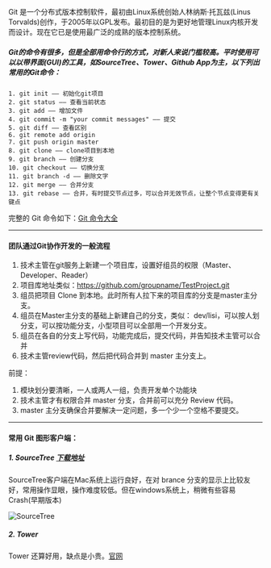 Git 是一个分布式版本控制软件，最初由Linux系统创始人林纳斯·托瓦兹(Linus Torvalds)创作，于2005年以GPL发布。最初目的是为更好地管理Linux内核开发而设计。现在它已是使用最广泛的成熟的版本控制系统。

##### Git的命令有很多，但是全部用命令行的方式，对新人来说门槛较高。平时使用可以以带界面(GUI)的工具，如SourceTree、Tower、Github App为主，以下列出常用的Git命令：

```
1. git init —— 初始化git项目
2. git status —— 查看当前状态
3. git add —— 增加文件
4. git commit -m "your commit messages" —— 提交
5. git diff —— 查看区别
6. git remote add origin
7. git push origin master
8. git clone —— clone项目到本地
9. git branch —— 创建分支
10. git checkout —— 切换分支
11. git branch -d —— 删除文字
12. git merge —— 合并分支
13. git rebase —— 合并，有时提交节点过多，可以合并无效节点，让整个节点变得更有关键点
```

完整的 Git 命令如下：[Git 命令大全](https://github.com/shfshanyue/cheat-sheets/blob/master/docs/git.md)

---

#### 团队通过Git协作开发的一般流程
1. 技术主管在git服务上新建一个项目库，设置好组员的权限（Master、Developer、Reader）
2. 项目库地址类似：https://github.com/groupname/TestProject.git
3. 组员把项目 Clone 到本地。此时所有人拉下来的项目库的分支是master主分支。
4. 组员在Master主分支的基础上新建自己的分支，类似： dev/lisi，可以按人划分支，可以按功能分支，小型项目可以全部用一个开发分支。
5. 组员在各自的分支上写代码，功能完成后，提交代码，并告知技术主管可以合并
6. 技术主管review代码，然后把代码合并到 master 主分支上。

前提：
1. 模块划分要清晰，一人或两人一组，负责开发单个功能块
2. 技术主管才有权限合并 master 分支，合并前可以充分 Review 代码。
3. master 主分支确保合并要解决一定问题，多一个少一个空格不要提交。

---

#### 常用 Git 图形客户端：
##### 1. SourceTree [下载地址](https://www.sourcetreeapp.com/)

SourceTree客户端在Mac系统上运行良好，在对 brance 分支的显示上比较友好，常用操作显眼，操作难度较低。但在windows系统上，稍微有些容易Crash(早期版本)

![SourceTree](https://www.sourcetreeapp.com/dam/jcr:580c367b-c240-453d-aa18-c7ced44324f9/hero-mac-screenshot.png?cdnVersion=jx)

##### 2. Tower

Tower 还算好用，缺点是小贵。[官网](https://www.git-tower.com)

